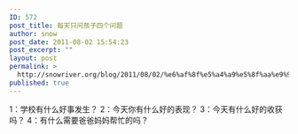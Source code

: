 ```yaml
---
ID: 572
post_title: 每天只问孩子四个问题
author: snow
post_date: 2011-08-02 15:54:23
post_excerpt: ""
layout: post
permalink: >
  http://snowriver.org/blog/2011/08/02/%e6%af%8f%e5%a4%a9%e5%8f%aa%e9%97%ae%e5%ad%a9%e5%ad%90%e5%9b%9b%e4%b8%aa%e9%97%ae%e9%a2%98/
published: true
---
```

1：学校有什么好事发生？
2：今天你有什么好的表现？
3：今天有什么好的收获吗？
4：有什么需要爸爸妈妈帮忙的吗？